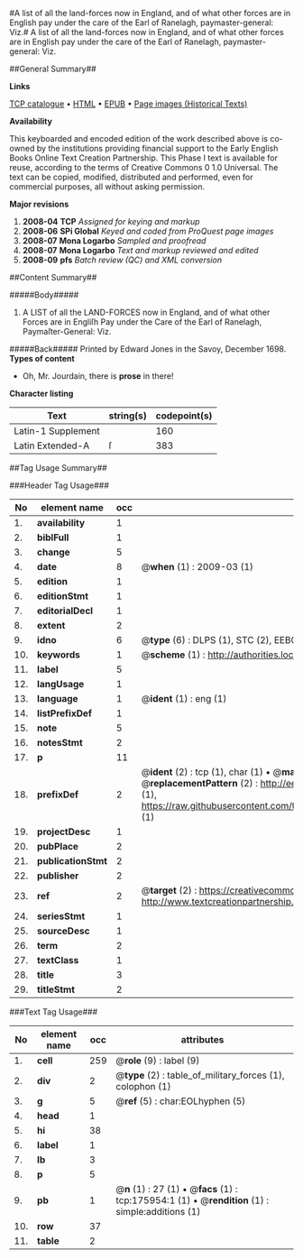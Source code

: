 #A list of all the land-forces now in England, and of what other forces are in English pay under the care of the Earl of Ranelagh, paymaster-general: Viz.#
A list of all the land-forces now in England, and of what other forces are in English pay under the care of the Earl of Ranelagh, paymaster-general: Viz.

##General Summary##

**Links**

[TCP catalogue](http://www.ota.ox.ac.uk/tcp/)  • 
[HTML](http://tei.it.ox.ac.uk/tcp/Texts-HTML/free/B04/B04059.html)  • 
[EPUB](http://tei.it.ox.ac.uk/tcp/Texts-EPUB/free/B04/B04059.epub) • 
[Page images (Historical Texts)](https://data.historicaltexts.jisc.ac.uk/view?pubId=eebo-52614765e&pageId=eebo-52614765e-175954-1)

**Availability**

This keyboarded and encoded edition of the
	       work described above is co-owned by the institutions
	       providing financial support to the Early English Books
	       Online Text Creation Partnership. This Phase I text is
	       available for reuse, according to the terms of Creative
	       Commons 0 1.0 Universal. The text can be copied,
	       modified, distributed and performed, even for
	       commercial purposes, all without asking permission.

**Major revisions**

1. __2008-04__ __TCP__ *Assigned for keying and markup*
1. __2008-06__ __SPi Global__ *Keyed and coded from ProQuest page images*
1. __2008-07__ __Mona Logarbo__ *Sampled and proofread*
1. __2008-07__ __Mona Logarbo__ *Text and markup reviewed and edited*
1. __2008-09__ __pfs__ *Batch review (QC) and XML conversion*

##Content Summary##

#####Body#####

1. A LIST of all the LAND-FORCES now in England, and of what other Forces are in Engliſh Pay under the Care of the Earl of Ranelagh, Paymaſter-General: Viz.

#####Back#####
Printed by Edward Jones in the Savoy, December 1698.
**Types of content**

  * Oh, Mr. Jourdain, there is **prose** in there!

**Character listing**


|Text|string(s)|codepoint(s)|
|---|---|---|
|Latin-1 Supplement| |160|
|Latin Extended-A|ſ|383|

##Tag Usage Summary##

###Header Tag Usage###

|No|element name|occ|attributes|
|---|---|---|---|
|1.|__availability__|1||
|2.|__biblFull__|1||
|3.|__change__|5||
|4.|__date__|8| @__when__ (1) : 2009-03 (1)|
|5.|__edition__|1||
|6.|__editionStmt__|1||
|7.|__editorialDecl__|1||
|8.|__extent__|2||
|9.|__idno__|6| @__type__ (6) : DLPS (1), STC (2), EEBO-CITATION (1), OCLC (1), VID (1)|
|10.|__keywords__|1| @__scheme__ (1) : http://authorities.loc.gov/ (1)|
|11.|__label__|5||
|12.|__langUsage__|1||
|13.|__language__|1| @__ident__ (1) : eng (1)|
|14.|__listPrefixDef__|1||
|15.|__note__|5||
|16.|__notesStmt__|2||
|17.|__p__|11||
|18.|__prefixDef__|2| @__ident__ (2) : tcp (1), char (1)  •  @__matchPattern__ (2) : ([0-9\-]+):([0-9IVX]+) (1), (.+) (1)  •  @__replacementPattern__ (2) : http://eebo.chadwyck.com/downloadtiff?vid=$1&page=$2 (1), https://raw.githubusercontent.com/textcreationpartnership/Texts/master/tcpchars.xml#$1 (1)|
|19.|__projectDesc__|1||
|20.|__pubPlace__|2||
|21.|__publicationStmt__|2||
|22.|__publisher__|2||
|23.|__ref__|2| @__target__ (2) : https://creativecommons.org/publicdomain/zero/1.0/ (1), http://www.textcreationpartnership.org/docs/. (1)|
|24.|__seriesStmt__|1||
|25.|__sourceDesc__|1||
|26.|__term__|2||
|27.|__textClass__|1||
|28.|__title__|3||
|29.|__titleStmt__|2||


###Text Tag Usage###

|No|element name|occ|attributes|
|---|---|---|---|
|1.|__cell__|259| @__role__ (9) : label (9)|
|2.|__div__|2| @__type__ (2) : table_of_military_forces (1), colophon (1)|
|3.|__g__|5| @__ref__ (5) : char:EOLhyphen (5)|
|4.|__head__|1||
|5.|__hi__|38||
|6.|__label__|1||
|7.|__lb__|3||
|8.|__p__|5||
|9.|__pb__|1| @__n__ (1) : 27 (1)  •  @__facs__ (1) : tcp:175954:1 (1)  •  @__rendition__ (1) : simple:additions (1)|
|10.|__row__|37||
|11.|__table__|2||

